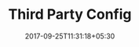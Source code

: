 ---
title: "Third Party Config"
date: 2017-09-25T11:31:18+05:30
layout: thirdpartyconfig
property: "Hotel Eden"
url: /details/thirdpartyconfig/hotel-eden/
slug: "hotel-eden/"

qcstatus:
 publishedreview: true

 mainmenu:
 details: true
 thirdparty: true


---